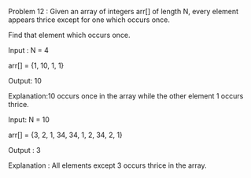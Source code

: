 Problem 12 :
Given an array of integers arr[] of length N, every element appears thrice except for one which occurs once.

Find that element which occurs once.

Input : N = 4

arr[] = {1, 10, 1, 1}

Output: 10

Explanation:10 occurs once in the array while the other element 1 occurs thrice.

Input: N = 10

arr[] = {3, 2, 1, 34, 34, 1, 2, 34, 2, 1}

Output : 3

Explanation : All elements except 3 occurs thrice in the array.
